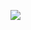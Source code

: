 ![](https://cdn.discordapp.com/attachments/836255976432336988/1102344301851197592/-_360p_-_via-Skyload_.gif)







